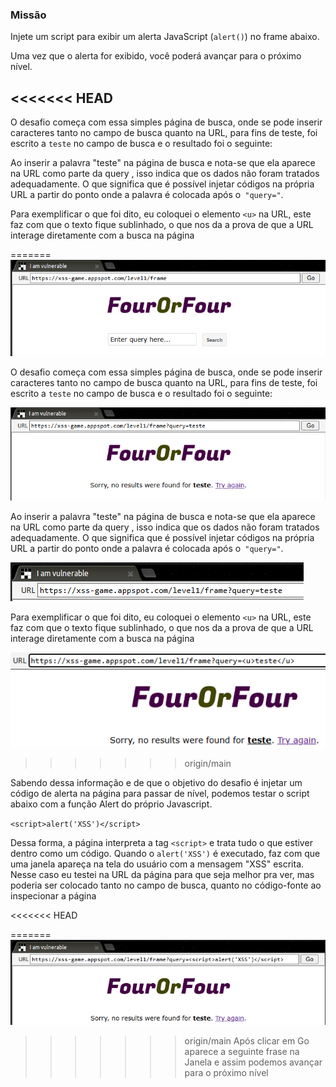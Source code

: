 
### Missão

Injete um script para exibir um alerta JavaScript (`alert()`) no frame abaixo.

Uma vez que o alerta for exibido, você poderá avançar para o próximo nível.

<<<<<<< HEAD
---

O desafio começa com essa simples página de busca, onde se pode inserir caracteres tanto no campo de busca quanto na URL, para fins de teste, foi escrito a `teste` no campo de busca e o resultado foi o seguinte:


Ao inserir a palavra "teste" na página de busca e nota-se que ela aparece na URL como parte da query , isso indica que os dados não foram tratados adequadamente. O que significa que é possível injetar códigos na própria URL a partir do ponto onde a palavra é colocada após o`` "query="``.


Para exemplificar o que foi dito, eu coloquei o elemento `<u>` na URL, este faz com que o texto fique sublinhado, o que nos da a prova de que a URL interage diretamente com a busca na página

=======
![Alt text](attachments/img1.png)

O desafio começa com essa simples página de busca, onde se pode inserir caracteres tanto no campo de busca quanto na URL, para fins de teste, foi escrito a `teste` no campo de busca e o resultado foi o seguinte:

![Alt text](attachments/img2.png)

Ao inserir a palavra "teste" na página de busca e nota-se que ela aparece na URL como parte da query , isso indica que os dados não foram tratados adequadamente. O que significa que é possível injetar códigos na própria URL a partir do ponto onde a palavra é colocada após o`` "query="``.

![Alt text](attachments/img3.png)

Para exemplificar o que foi dito, eu coloquei o elemento `<u>` na URL, este faz com que o texto fique sublinhado, o que nos da a prova de que a URL interage diretamente com a busca na página

![Alt text](attachments/img4.png)
>>>>>>> origin/main

Sabendo dessa informação e de que o objetivo do desafio é  injetar um código de alerta na página para passar de nível, podemos testar o script abaixo com a função Alert do próprio Javascript. 

`<script>alert('XSS')</script>`

Dessa forma, a página interpreta a tag `<script>` e trata tudo o que estiver dentro como um código. Quando o `alert('XSS')` é executado, faz com que uma janela apareça na tela do usuário com a mensagem "XSS" escrita. Nesse caso eu testei na URL da página para que seja melhor pra ver, mas poderia ser colocado tanto no campo de busca, quanto no código-fonte ao inspecionar a página

<<<<<<< HEAD

=======
![Alt text](attachments/img5.png)
>>>>>>> origin/main
Após clicar em Go aparece a seguinte frase na Janela e assim podemos avançar para o próximo nível


